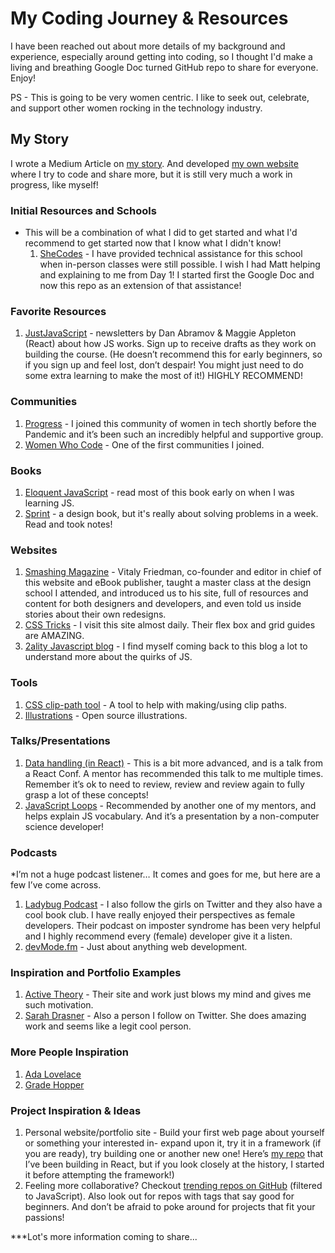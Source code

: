 # My Coding Journey & Resources

I have been reached out about more details of my background and experience, especially around getting into coding, so I thought I'd make a living and breathing Google Doc turned GitHub repo to share for everyone. Enjoy!

PS - This is going to be very women centric. I like to seek out, celebrate, and support other women rocking in the technology industry.

## My Story

I wrote a Medium Article on [my story](https://medium.com/@marissa.biesecker/becoming-developer-ba1d4c2ab5fb). And developed [my own website](https://www.marissabiesecker.com/) where I try to code and share more, but it is still very much a work in progress, like myself!

### Initial Resources and Schools 
* This will be a combination of what I did to get started and what I'd recommend to get started now that I know what I didn't know!
  1. [SheCodes](https://www.shecodes.io/) - I have provided technical assistance for this school when in-person classes were still possible. I wish I had Matt helping and explaining to me from Day 1! I started first the Google Doc and now this repo as an extension of that assistance!

### Favorite Resources
  1. [JustJavaScript](https://justjavascript.com/) - newsletters by Dan Abramov & Maggie Appleton (React) about how JS works. Sign up to receive drafts as they work on building the course. (He doesn’t recommend this for early beginners, so if you sign up and feel lost, don’t despair! You might just need to do some extra learning to make the most of it!) HIGHLY RECOMMEND!

### Communities
  1. [Progress](https://www.sparklabsco.com/) - I joined this community of women in tech shortly before the Pandemic and it’s been such an incredibly helpful and supportive group.
  2. [Women Who Code](https://www.womenwhocode.com/) - One of the first communities I joined.


### Books
  1. [Eloquent JavaScript](https://eloquentjavascript.net/) - read most of this book early on when I was learning JS.
  2. [Sprint](https://www.goodreads.com/book/show/25814544-sprint) - a design book, but it's really about solving problems in a week. Read and took notes!

### Websites
  1. [Smashing Magazine](https://www.smashingmagazine.com/) - Vitaly Friedman, co-founder and editor in chief of this website and eBook publisher, taught a master class at the design school I attended, and introduced us to his site, full of resources and content for both designers and developers, and even told us inside stories about their own redesigns. 
  2. [CSS Tricks](https://css-tricks.com/) - I visit this site almost daily. Their flex box and grid guides are AMAZING.
  3. [2ality Javascript blog](https://2ality.com/index.html) - I find myself coming back to this blog a lot to understand more about the quirks of JS.

### Tools
  1. [CSS clip-path tool](https://bennettfeely.com/clippy/) - A tool to help with making/using clip paths.
  2. [Illustrations](https://undraw.co/) - Open source illustrations.

### Talks/Presentations
  1. [Data handling (in React)](https://www.youtube.com/watch?v=WIqbzHdEPVM) - This is a bit more advanced, and is a talk from a React Conf. A mentor has recommended this talk to me multiple times. Remember it’s ok to need to review, review and review again to fully grasp a lot of these concepts!
  2. [JavaScript Loops](https://youtu.be/8aGhZQkoFbQ) - Recommended by another one of my mentors, and helps explain JS vocabulary. And it’s a presentation by a non-computer science developer!

### Podcasts
*I’m not a huge podcast listener… It comes and goes for me, but here are a few I’ve come across.
  1. [Ladybug Podcast](https://ladybug.dev/) - I also follow the girls on Twitter and they also have a cool book club. I have really enjoyed their perspectives as female developers. Their podcast on imposter syndrome has been very helpful and I highly recommend every (female) developer give it a listen.
  2. [devMode.fm](https://devmode.fm/) - Just about anything web development.

### Inspiration and Portfolio Examples
  1. [Active Theory](https://activetheory.net/work) - Their site and work just blows my mind and gives me such motivation.
  2. [Sarah Drasner](https://sarahdrasnerdesign.com/) - Also a person I follow on Twitter. She does amazing work and seems like a legit cool person.

### More People Inspiration
  1. [Ada Lovelace](https://en.wikipedia.org/wiki/Ada_Lovelace)
  2. [Grade Hopper](https://en.wikipedia.org/wiki/Grace_Hopper)

### Project Inspiration & Ideas
  1. Personal website/portfolio site - Build your first web page about yourself or something your interested in- expand upon it, try it in a framework (if you are ready), try building one or another new one! Here’s [my repo](https://github.com/maribies/site-personal) that I’ve been building in React, but if you look closely at the history, I started it before attempting the framework!)
  2. Feeling more collaborative? Checkout [trending repos on GitHub](https://github.com/trending/javascript?since=daily) (filtered to JavaScript). Also look out for repos with tags that say good for beginners. And don’t be afraid to poke around for projects that fit your passions!

  ***Lot's more information coming to share... 

